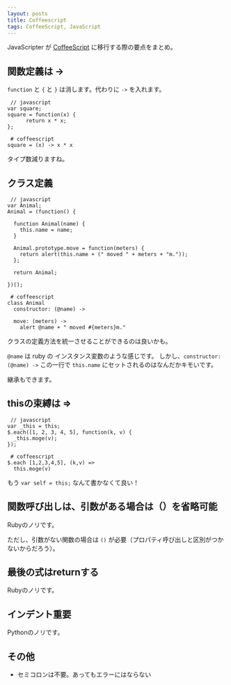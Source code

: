 ```yaml
---
layout: posts
title: Coffeescript
tags: CoffeeScript, JavaScript
---
```


JavaScripter が [CoffeeScript] に移行する際の要点をまとめ。

## 関数定義は ->

`function` と `{` と `}` は消します。代わりに `->` を入れます。

<pre><code data-language="javascript"> // javascript
var square;
square = function(x) {
      return x * x;
};
</code></pre>

<pre><code data-language="coffeescript"> # coffeescript
square = (x) -> x * x
</code></pre>

タイプ数減りますね。

## クラス定義

<pre><code data-language="javascript"> // javascript
var Animal;
Animal = (function() {

  function Animal(name) {
    this.name = name;
  }

  Animal.prototype.move = function(meters) {
    return alert(this.name + (" moved " + meters + "m."));
  };

  return Animal;

})();
</code></pre>

<pre><code data-language="coffeescript"> # coffeescript
class Animal
  constructor: (@name) ->

  move: (meters) ->
    alert @name + " moved #{meters}m."
</code></pre>

クラスの定義方法を統一させることができるのは良いかも。

`@name` は ruby の インスタンス変数のような感じです。
しかし、`constructor: (@name) ->` この一行で `this.name` にセットされるのはなんだかキモいです。

継承もできます。

## thisの束縛は =>

<pre><code data-language="javascript"> // javascript
var _this = this;
$.each([1, 2, 3, 4, 5], function(k, v) {
  _this.moge(v);
});
</code></pre>

<pre><code data-language="coffeescript"> # coffeescript
$.each [1,2,3,4,5], (k,v) =>
  this.moge(v)
</code></pre>

もう `var self = this;` なんて書かなくて良い！

## 関数呼び出しは、引数がある場合は（）を省略可能

Rubyのノリです。

ただし、引数がない関数の場合は `()` が必要（プロパティ呼び出しと区別がつかないからだろう）。

## 最後の式はreturnする

Rubyのノリです。

## インデント重要

Pythonのノリです。

## その他

- セミコロンは不要。あってもエラーにはならない

[CoffeeScript]: <http://coffeescript.org/>

